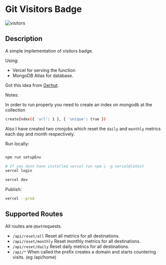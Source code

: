 # Git Visitors Badge 

![visitors](https://git-visitors.gkampitakis.vercel.app/api)

## Description

A simple implementation of visitors badge.

Using: 
- Vercel for serving the function
- MongoDB Atlas for database.

Got this idea from [Gerhut](https://github.com/Gerhut).

Notes: 

In order to run properly you need to create an index on mongodb at the collection

```bash
createIndex({ 'url': 1 }, { 'unique': true })
```

Also I have created two cronjobs which reset the `daily` and `monthly` metrics each day and month respectively.

Run locally: 
```bash

npm run setupEnv

# If you dont have installed vercel run npm i -g vercel@latest
vercel login

vercel dev

```

Publish: 

```bash 
vercel --prod
```

## Supported Routes

All routes are `@Get`requests.

- `/api/reset/all` Reset all metrics for all destinations.
- `/api/reset/monthly` Reset monthly metrics for all destinations.
- `/api/reset/daily` Reset daily metrics for all destinations.
- `/api/*` When called the prefix creates a domain and starts countering visits. (eg /api/home)
